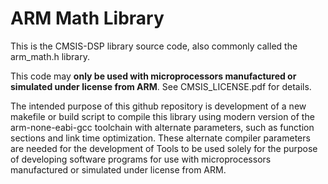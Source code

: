 ARM Math Library
================

This is the CMSIS-DSP library source code, also commonly called the arm_math.h library.

This code may **only be used with microprocessors manufactured or simulated under license from ARM**.  See CMSIS_LICENSE.pdf for details.

The intended purpose of this github repository is development of a new makefile or build script to compile this library using modern version of the arm-none-eabi-gcc toolchain with alternate parameters, such as function sections and link time optimization.  These alternate compiler parameters are needed for the development of Tools to be used solely for the purpose of developing software programs for use with microprocessors manufactured or simulated under license from ARM.

